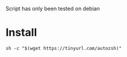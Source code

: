 Script has only been tested on debian
# Install
```
sh -c "$(wget https://tinyurl.com/autozsh)"
```
